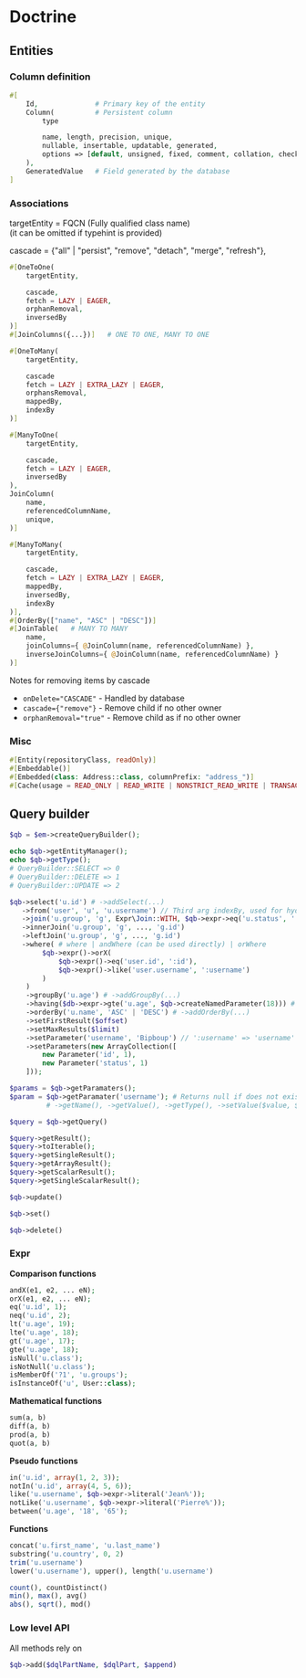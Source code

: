 # Doctrine

## Entities

### Column definition
```php
#[
    Id,              # Primary key of the entity
    Column(          # Persistent column
        type

        name, length, precision, unique, 
        nullable, insertable, updatable, generated,
        options => [default, unsigned, fixed, comment, collation, check]
    ),
    GeneratedValue   # Field generated by the database
]
```

### Associations
targetEntity = FQCN (Fully qualified class name) \
(it can be omitted if typehint is provided)

cascade = {"all" | "persist", "remove", "detach", "merge", "refresh"},
```php
#[OneToOne(
    targetEntity,

    cascade,
    fetch = LAZY | EAGER,
    orphanRemoval,
    inversedBy
)]
#[JoinColumns({...})]   # ONE TO ONE, MANY TO ONE

#[OneToMany(
    targetEntity,

    cascade
    fetch = LAZY | EXTRA_LAZY | EAGER,
    orphansRemoval,
    mappedBy,
    indexBy
)]

#[ManyToOne(
    targetEntity,

    cascade,
    fetch = LAZY | EAGER,
    inversedBy
),
JoinColumn(
    name,
    referencedColumnName,
    unique,
)]

#[ManyToMany(
    targetEntity,

    cascade,
    fetch = LAZY | EXTRA_LAZY | EAGER,
    mappedBy,
    inversedBy,
    indexBy
)],
#[OrderBy(["name", "ASC" | "DESC"])]
#[JoinTable(   # MANY TO MANY
    name,
    joinColumns={ @JoinColumn(name, referencedColumnName) },
    inverseJoinColumns={ @JoinColumn(name, referencedColumnName) }
)]
```

Notes for removing items by cascade
- `onDelete="CASCADE"` - Handled by database
- `cascade={"remove"}` - Remove child if no other owner
- `orphanRemoval="true"` - Remove child as if no other owner

### Misc

```php
#[Entity(repositoryClass, readOnly)]
#[Embeddable()]
#[Embedded(class: Address::class, columnPrefix: "address_")]
#[Cache(usage = READ_ONLY | READ_WRITE | NONSTRICT_READ_WRITE | TRANSACTIONAL, region)]
```



## Query builder

```php
$qb = $em->createQueryBuilder();

echo $qb->getEntityManager();
echo $qb->getType(); 
# QueryBuilder::SELECT => 0
# QueryBuilder::DELETE => 1
# QueryBuilder::UPDATE => 2

$qb->select('u.id') # ->addSelect(...)
   ->from('user', 'u', 'u.username') // Third arg indexBy, used for hydration, not SQL
   ->join('u.group', 'g', Expr\Join::WITH, $qb->expr->eq('u.status', ':status'), 'g.id')
   ->innerJoin('u.group', 'g', ..., 'g.id')
   ->leftJoin('u.group', 'g', ..., 'g.id')
   ->where( # where | andWhere (can be used directly) | orWhere
        $qb->expr()->orX(
            $qb->expr()->eq('user.id', ':id'),
            $qb->expr()->like('user.username', ':username')
        )
    )
    ->groupBy('u.age') # ->addGroupBy(...)
    ->having($db->expr->gte('u.age', $qb->createNamedParameter(18))) # having | andHaving | orHaving
    ->orderBy('u.name', 'ASC' | 'DESC') # ->addOrderBy(...)
    ->setFirstResult($offset)
    ->setMaxResults($limit)
    ->setParameter('username', 'Bipboup') // ':username' => 'username' || '?1' => 1
    ->setParameters(new ArrayCollection([
        new Parameter('id', 1),
        new Parameter('status', 1)
    ]));

$params = $qb->getParamaters();
$param = $qb->getParamater('username'); # Returns null if does not exist
         # ->getName(), ->getValue(), ->getType(), ->setValue($value, $type = null)

$query = $qb->getQuery()

$query->getResult();
$query->toIterable();
$query->getSingleResult();
$query->getArrayResult();
$query->getScalarResult();
$query->getSingleScalarResult();

$qb->update()

$qb->set()

$qb->delete()
```

### Expr

**Comparison functions**
```php
andX(e1, e2, ... eN);
orX(e1, e2, ... eN);
eq('u.id', 1);
neq('u.id', 2);
lt('u.age', 19);
lte('u.age', 18);
gt('u.age', 17);
gte('u.age', 18);
isNull('u.class');
isNotNull('u.class');
isMemberOf('?1', 'u.groups');
isInstanceOf('u', User::class);
```

**Mathematical functions**
```php
sum(a, b)
diff(a, b)
prod(a, b)
quot(a, b)
```

**Pseudo functions**
```php
in('u.id', array(1, 2, 3));
notIn('u.id', array(4, 5, 6));
like('u.username', $qb->expr->literal('Jean%'));
notLike('u.username', $qb->expr->literal('Pierre%'));
between('u.age', '18', '65');
```

**Functions**
```php
concat('u.first_name', 'u.last_name')
substring('u.country', 0, 2)
trim('u.username')
lower('u.username'), upper(), length('u.username')

count(), countDistinct()
min(), max(), avg()
abs(), sqrt(), mod()
```

### Low level API

All methods rely on 
```php
$qb->add($dqlPartName, $dqlPart, $append)
```